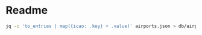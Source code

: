 # Readme


```bash
jq -c 'to_entries | map({icao: .key} + .value)' airports.json > db/airports.json
```